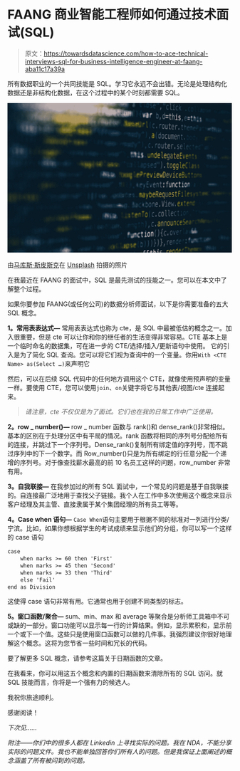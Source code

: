 # FAANG 商业智能工程师如何通过技术面试(SQL)

> 原文：<https://towardsdatascience.com/how-to-ace-technical-interviews-sql-for-business-intelligence-engineer-at-faang-aba11c17a39a>

所有数据职业的一个共同技能是 SQL。学习它永远不会出错。无论是处理结构化数据还是非结构化数据，在这个过程中的某个时刻都需要 SQL。

![](img/42d8cefbec7a11ed0e7bab1967cc1111.png)

由[马库斯·斯皮斯克](https://unsplash.com/@markusspiske?utm_source=medium&utm_medium=referral)在 [Unsplash](https://unsplash.com?utm_source=medium&utm_medium=referral) 拍摄的照片

在我最近在 FAANG 的面试中，SQL 是最先测试的技能之一。您可以在本文中了解整个过程。

[](/how-i-cracked-business-intelligence-engineer-interviews-at-faang-d08f64f7e748)  

如果你要参加 FAANG(或任何公司)的数据分析师面试，以下是你需要准备的五大 SQL 概念。

**1。常用表表达式—** 常用表表达式也称为 cte，是 SQL 中最被低估的概念之一。加入很重要，但是 cte 可以让你和你的继任者的生活变得非常容易。CTE 基本上是一个临时命名的数据集，可在进一步的 CTE/选择/插入/更新语句中使用。
它的引入是为了简化 SQL 查询。您可以将它们视为查询中的一个变量。你用`With <CTE Name> as(Select …)`来声明它

然后，可以在后续 SQL 代码中的任何地方调用这个 CTE，就像使用预声明的变量一样。要使用 CTE，您可以使用`join`、`on`关键字将它与其他表/视图/cte 连接起来。

> *请注意，cte 不仅仅是为了面试。它们也在我的日常工作中广泛使用。*

**2。row _ number()—** row _ number 函数与 rank()和 dense_rank()非常相似。基本的区别在于处理分区中有平局的情况。rank 函数将相同的序列号分配给所有的连接，并跳过下一个序列号。Dense_rank()复制所有绑定值的序列号，而不跳过序列中的下一个数字。而 Row_number()只是为所有绑定的行任意分配一个递增的序列号。对于像查找薪水最高的前 10 名员工这样的问题，row_number 非常有用。

**3。自我联接—** 在我参加过的所有 SQL 面试中，一个常见的问题是基于自我联接的。自连接最广泛地用于查找父子链接。我个人在工作中多次使用这个概念来显示客户经理及其主管、直接隶属于某个集团经理的所有员工等等。

**4。Case when 语句—** `Case When`语句主要用于根据不同的标准对一列进行分类/宁滨。比如，如果你想根据学生的考试成绩来显示他们的分组，你可以写一个这样的 case 语句

```
case
    when marks >= 60 then 'First'
    when marks >= 45 then 'Second'
    when marks >= 33 then 'Third'
    else 'Fail' 
end as Division
```

这使得 case 语句非常有用。它通常也用于创建不同类型的标志。

**5。窗口函数/聚合—** sum、min、max 和 average 等聚合是分析师工具箱中不可或缺的一部分。窗口功能可以显示每一行的计算结果。例如，显示累积和，显示前一个或下一个值。这些只是使用窗口函数可以做的几件事。我强烈建议你很好地理解这个概念。这将为您节省一些时间和冗长的代码。

要了解更多 SQL 概念，请参考这篇关于日期函数的文章。

[](/how-to-handle-dates-in-sql-using-in-built-functions-d6ca5a345e6d)  

在我看来，你可以用这五个概念和内置的日期函数来清除所有的 SQL 访问。就 SQL 技能而言，你将是一个强有力的候选人。

我祝你旅途顺利。

感谢阅读！

*下次见……*

*附注——你们中的很多人都在 Linkedin 上寻找实际的问题。我在 NDA，不能分享实际的问题文件。我也不能单独回答你们所有人的问题。但是我保证上面阐述的概念涵盖了所有被问到的问题。*